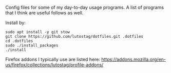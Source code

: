 Config files for some of my day-to-day usage programs. A list of programs that I think are useful follows as well.

Install by:
```
sudo apt install -y git stow
git clone https://github.com/lutostag/dotfiles.git .dotfiles
cd .dotfiles
sudo ./install_packages
./install
```

Firefox addons I typically use are listed here: https://addons.mozilla.org/en-us/firefox/collections/lutostag/profile-addons/
